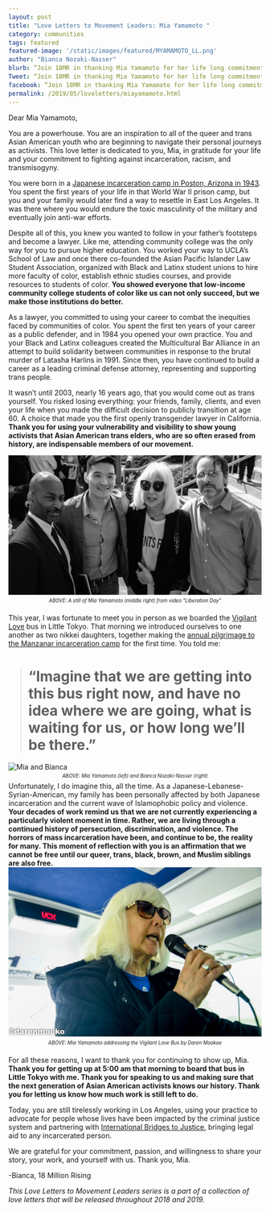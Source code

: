 ```yaml
---
layout: post
title: "Love Letters to Movement Leaders: Mia Yamamoto "
category: communities
tags: featured
featured-image: '/static/images/featured/MYAMAMOTO_LL.png'
author: "Bianca Nozaki-Nasser"
blurb: “Join 18MR in thanking Mia Yamamoto for her life long commitment to fighting against incarceration, racism, and transmisogyny. ”
Tweet: “Join 18MR in thanking Mia Yamamoto for her life long commitment to fighting against incarceration, racism, and transmisogyny.”
facebook: “Join 18MR in thanking Mia Yamamoto for her life long commitment to fighting against incarceration, racism, and transmisogyny.”
permalink: /2019/05/loveletters/miayamamoto.html
---
```


Dear Mia Yamamoto,

You are a powerhouse. You are an inspiration to all of the queer and trans Asian American youth who are beginning to navigate their personal journeys as activists. This love letter is dedicated to you, Mia, in gratitude for your life and your commitment to fighting against incarceration, racism, and transmisogyny. 

You were born in a [Japanese incarceration camp in Poston, Arizona in 1943](http://www.janm.org/projects/clasc/poston.htm). You spent the first years of your life in that World War II prison camp, but you and your family would later find a way to resettle in East Los Angeles. It was there where you would endure the toxic masculinity of the military and eventually join anti-war efforts. 

Despite all of this, you knew you wanted to follow in your father’s footsteps and become a lawyer. Like me, attending community college was the only way for you to pursue higher education. You worked your way to UCLA’s School of Law and once there co-founded the Asian Pacific Islander Law Student Association, organized with Black and Latinx student unions to hire more faculty of color, establish ethnic studies courses, and provide resources to students of color. <b> You showed everyone that low-income community college students of color like us can not only succeed, but we make those institutions do better. </b>

As a lawyer, you committed to using your career to combat the inequities faced by communities of color. You spent the first ten years of your career as a public defender, and in 1984 you opened your own practice. You and your Black and Latinx colleagues created the Multicultural Bar Alliance in an attempt to build solidarity between communities in response to the brutal murder of Latasha Harlins in 1991. Since then, you have continued to build a career as a leading criminal defense attorney, representing and supporting trans people. 

It wasn’t until 2003, nearly 16 years ago, that you would come out as trans yourself. You risked losing everything: your friends, family, clients, and even your life when you made the difficult decision to publicly transition at age 60. A choice that made you the first openly transgender lawyer in California. <b>Thank you for using your vulnerability and visibility to show young activists that Asian American trans elders, who are so often erased from history,  are indispensable members of our movement. </b>

 <img src="/static/images/featured/Mia_LiberationDay.png" title="portrait" alt="Mia Liberation Day">
 <center><sub><sup><i>ABOVE: A still of Mia Yamamoto (middle right) from video "Liberation Day" </i></sup></sub></center> 

This year, I was fortunate to meet you in person as we boarded the [Vigilant Love](https://www.vigilantlove.org/who-we-are) bus in Little Tokyo. That morning we introduced ourselves to one another as two nikkei daughters, together making the [annual pilgrimage to the Manzanar incarceration camp](https://www.youtube.com/watch?v=AsmB7CTMSuo) for the first time. You told me:

 > # “Imagine that we are getting into this bus right now, and have no idea where we are going, what is waiting for us, or how long we’ll be there.” 

 <img src="/static/images/featured/MIA_BIANCA.png" title="portrait" alt="Mia and Bianca">
<center><sub><sup><i>ABOVE: Mia Yamamoto (left) and Bianca Nozaki-Nasser (right) </i></sup></sub></center> 
Unfortunately, I do imagine this, all the time. As a Japanese-Lebanese-Syrian-American, my family has been personally affected by both Japanese incarceration and the current wave of Islamophobic policy and violence. <b>Your decades of work remind us that we are not currently experiencing a particularly violent moment in time. Rather, we are living through a continued history of persecution, discrimination, and violence. The horrors of mass incarceration have been, and continue to be, the reality for many. This moment of reflection with you is an affirmation that we cannot be free until our queer, trans, black, brown, and Muslim siblings are also free.</b>


 <img src="/static/images/featured/Mia_Bus.jpg" title="portrait" alt="Mia on Bus">
 <center><sub><sup><i>ABOVE: Mia Yamamoto addressing the Vigilant Love Bus by Daren Mookoe </i></sup></sub></center> 

For all these reasons, I want to thank you for continuing to show up, Mia. <b>Thank you for getting up at 5:00 am that morning to board that bus in Little Tokyo with me. Thank you for speaking to us and making sure that the next generation of Asian American activists knows our history. Thank you for letting us know how much work is still left to do. </b>

Today, you are still tirelessly working in Los Angeles, using your practice to advocate for people whose lives have been impacted by the criminal justice system and partnering with [International Bridges to Justice](https://www.ibj.org/), bringing legal aid to any incarcerated person.

We are grateful for your commitment, passion, and willingness to share your story, your work, and yourself with us. Thank you, Mia. 

-Bianca, 18 Million Rising

<i>This Love Letters to Movement Leaders series is a part of a collection of love letters that will be released throughout 2018 and 2019.</i>
